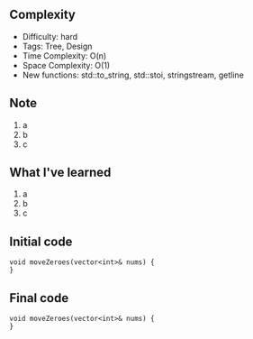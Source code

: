 ## Complexity
* Difficulty: hard
* Tags: Tree, Design
* Time Complexity: O(n)
* Space Complexity: O(1)
* New functions: std::to_string, std::stoi, stringstream, getline

## Note
1. a
2. b
3. c

## What I've learned
1. a
2. b
3. c

## Initial code
```
void moveZeroes(vector<int>& nums) {
}
```

## Final code
```
void moveZeroes(vector<int>& nums) {
}
```
